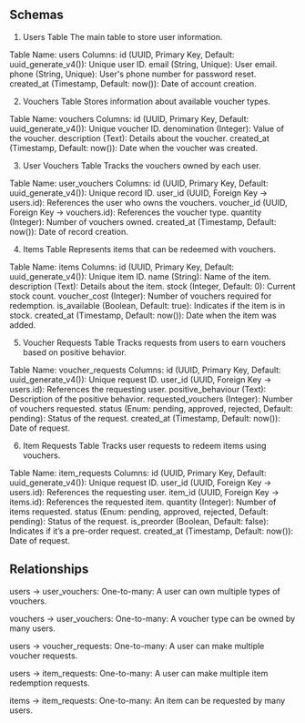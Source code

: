 ## Schemas
1. Users Table
The main table to store user information.

Table Name: users
Columns:
id (UUID, Primary Key, Default: uuid_generate_v4()): Unique user ID.
email (String, Unique): User email.
phone (String, Unique): User's phone number for password reset.
created_at (Timestamp, Default: now()): Date of account creation.

2. Vouchers Table
Stores information about available voucher types.

Table Name: vouchers
Columns:
id (UUID, Primary Key, Default: uuid_generate_v4()): Unique voucher ID.
denomination (Integer): Value of the voucher.
description (Text): Details about the voucher.
created_at (Timestamp, Default: now()): Date when the voucher was created.

3. User Vouchers Table
Tracks the vouchers owned by each user.

Table Name: user_vouchers
Columns:
id (UUID, Primary Key, Default: uuid_generate_v4()): Unique record ID.
user_id (UUID, Foreign Key → users.id): References the user who owns the vouchers.
voucher_id (UUID, Foreign Key → vouchers.id): References the voucher type.
quantity (Integer): Number of vouchers owned.
created_at (Timestamp, Default: now()): Date of record creation.

4. Items Table
Represents items that can be redeemed with vouchers.

Table Name: items
Columns:
id (UUID, Primary Key, Default: uuid_generate_v4()): Unique item ID.
name (String): Name of the item.
description (Text): Details about the item.
stock (Integer, Default: 0): Current stock count.
voucher_cost (Integer): Number of vouchers required for redemption.
is_available (Boolean, Default: true): Indicates if the item is in stock.
created_at (Timestamp, Default: now()): Date when the item was added.

5. Voucher Requests Table
Tracks requests from users to earn vouchers based on positive behavior.

Table Name: voucher_requests
Columns:
id (UUID, Primary Key, Default: uuid_generate_v4()): Unique request ID.
user_id (UUID, Foreign Key → users.id): References the requesting user.
positive_behaviour (Text): Description of the positive behavior.
requested_vouchers (Integer): Number of vouchers requested.
status (Enum: pending, approved, rejected, Default: pending): Status of the request.
created_at (Timestamp, Default: now()): Date of request.

6. Item Requests Table
Tracks user requests to redeem items using vouchers.

Table Name: item_requests
Columns:
id (UUID, Primary Key, Default: uuid_generate_v4()): Unique request ID.
user_id (UUID, Foreign Key → users.id): References the requesting user.
item_id (UUID, Foreign Key → items.id): References the requested item.
quantity (Integer): Number of items requested.
status (Enum: pending, approved, rejected, Default: pending): Status of the request.
is_preorder (Boolean, Default: false): Indicates if it’s a pre-order request.
created_at (Timestamp, Default: now()): Date of request.

## Relationships
users → user_vouchers:
One-to-many: A user can own multiple types of vouchers.

vouchers → user_vouchers:
One-to-many: A voucher type can be owned by many users.

users → voucher_requests:
One-to-many: A user can make multiple voucher requests.

users → item_requests:
One-to-many: A user can make multiple item redemption requests.

items → item_requests:
One-to-many: An item can be requested by many users.